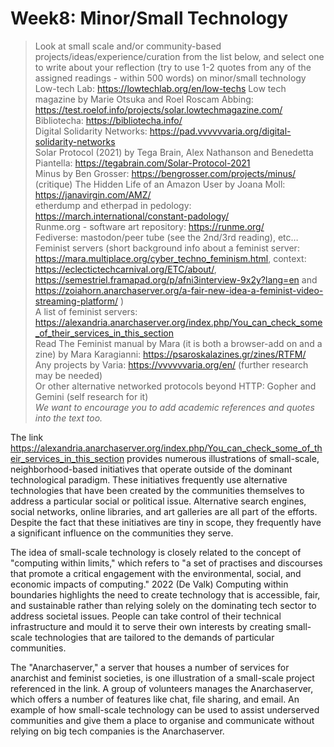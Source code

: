# Week8: Minor/Small Technology
>Look at small scale and/or community-based projects/ideas/experience/curation from the list below, and select one to write about your reflection (try to use 1-2 quotes from any of the assigned readings - within 500 words) on minor/small technology  
>Low-tech Lab: https://lowtechlab.org/en/low-techs
>Low tech magazine by Marie Otsuka and Roel Roscam Abbing: https://test.roelof.info/projects/solar.lowtechmagazine.com/  
>Bibliotecha: https://bibliotecha.info/  
>Digital Solidarity Networks: https://pad.vvvvvvaria.org/digital-solidarity-networks  
>Solar Protocol (2021) by Tega Brain, Alex Nathanson and Benedetta Piantella: https://tegabrain.com/Solar-Protocol-2021  
>Minus by Ben Grosser: https://bengrosser.com/projects/minus/  
>(critique) The Hidden Life of an Amazon User by Joana Moll: https://janavirgin.com/AMZ/  
>etherdump and etherpad in pedology: https://march.international/constant-padology/  
>Runme.org - software art repository: https://runme.org/  
>Fediverse: mastodon/peer tube (see the 2nd/3rd reading), etc…  
>Feminist servers (short background info about a feminist server: https://mara.multiplace.org/cyber_techno_feminism.html, context: https://eclectictechcarnival.org/ETC/about/, https://semestriel.framapad.org/p/afni3interview-9x2y?lang=en and https://zoiahorn.anarchaserver.org/a-fair-new-idea-a-feminist-video-streaming-platform/ )  
>A list of feminist servers: https://alexandria.anarchaserver.org/index.php/You_can_check_some_of_their_services_in_this_section  
>Read The Feminist manual by Mara (it is both a browser-add on and a zine) by Mara Karagianni: https://psaroskalazines.gr/zines/RTFM/  
>Any projects by Varia: https://vvvvvvaria.org/en/ (further research may be needed)  
>Or other alternative networked protocols beyond HTTP: Gopher and Gemini (self research for it)  
>*We want to encourage you to add academic references and quotes into the text too.*

The link https://alexandria.anarchaserver.org/index.php/You_can_check_some_of_their_services_in_this_section provides numerous illustrations of small-scale, neighborhood-based initiatives that operate outside of the dominant technological paradigm. These initiatives frequently use alternative technologies that have been created by the communities themselves to address a particular social or political issue. Alternative search engines, social networks, online libraries, and art galleries are all part of the efforts. Despite the fact that these initiatives are tiny in scope, they frequently have a significant influence on the communities they serve.

The idea of small-scale technology is closely related to the concept of "computing within limits," which refers to "a set of practises and discourses that promote a critical engagement with the environmental, social, and economic impacts of computing." 2022 (De Valk) Computing within boundaries highlights the need to create technology that is accessible, fair, and sustainable rather than relying solely on the dominating tech sector to address societal issues. People can take control of their technical infrastructure and mould it to serve their own interests by creating small-scale technologies that are tailored to the demands of particular communities.

The "Anarchaserver," a server that houses a number of services for anarchist and feminist societies, is one illustration of a small-scale project referenced in the link. A group of volunteers manages the Anarchaserver, which offers a number of features like chat, file sharing, and email. An example of how small-scale technology can be used to assist underserved communities and give them a place to organise and communicate without relying on big tech companies is the Anarchaserver.

